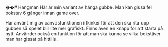��#   H a n g m a n 
Här är min variant av hänga gubbe. 
Man kan gissa fel bokstav 6 gånger innan game over.

Har använt mig av canvasfunktionen i tkinker för att den ska rita upp gubben så spelet blir lite mer grafiskt. 
Finns även en knapp för att starta på nytt.
Använder också en funktion för att man ska kunna se vilka bokstäver man har gissat på hittills.
 
